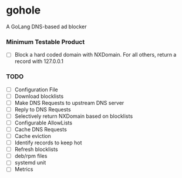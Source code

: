 # gohole
A GoLang DNS-based ad blocker

### Minimum Testable Product
- [ ] Block a hard coded domain with NXDomain. For all others, return a record with 127.0.0.1

### TODO
- [ ] Configuration File
- [ ] Download blocklists
- [ ] Make DNS Requests to upstream DNS server
- [ ] Reply to DNS Requests
- [ ] Selectively return NXDomain based on blocklists
- [ ] Configurable AllowLists
- [ ] Cache DNS Requests
- [ ] Cache eviction
- [ ] Identify records to keep hot
- [ ] Refresh blocklists
- [ ] deb/rpm files
- [ ] systemd unit
- [ ] Metrics